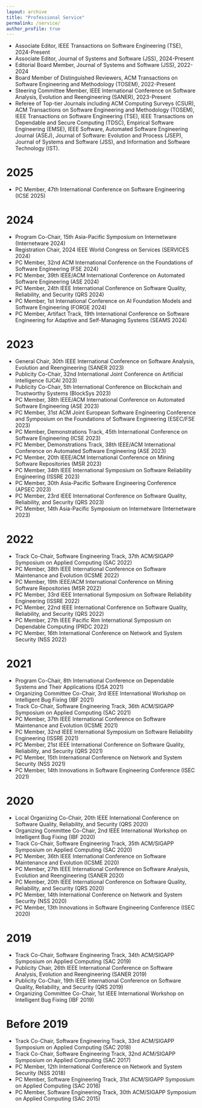 ```yaml
---
layout: archive
title: "Professional Service"
permalink: /service/
author_profile: true
---
```

- Associate Editor, IEEE Transactions on Software Engineering (TSE), 2024-Present
- Associate Editor, Journal of Systems and Software (JSS), 2024-Present
- Editorial Board Member, Journal of Systems and Software (JSS), 2022-2024
- Board Member of Distinguished Reviewers, ACM Transactions on Software Engineering and Methodology (TOSEM), 2022-Present 
- Steering Committee Member, IEEE International Conference on Software Analysis, Evolution and Reengineering (SANER), 2023-Present
- Referee of Top-tier Journals including ACM Computing Surveys (CSUR), ACM Transactions on Software Engineering and Methodology (TOSEM), IEEE Transactions on Software Engineering (TSE), IEEE Transactions on Dependable and Secure Computing (TDSC), Empirical Software Engineering (EMSE), IEEE Software, Automated Software Engineering Journal (ASEJ), Journal of Software: Evolution and Process (JSEP), Journal of Systems and Software (JSS), and Information and Software Technology (IST). 

2025
======
- PC Member, 47th International Conference on Software Engineering (ICSE 2025)

2024
======
- Program Co-Chair, 15th Asia-Pacific Symposium on Internetware (Internetware 2024)
- Registration Chair, 2024 IEEE World Congress on Services (SERVICES 2024)
- PC Member, 32nd ACM International Conference on the Foundations of Software Engineering (FSE 2024)
- PC Member, 39th IEEE/ACM International Conference on Automated Software Engineering (ASE 2024)
- PC Member, 24th IEEE International Conference on Software Quality, Reliability, and Security (QRS 2024)
- PC Member, 1st International Conference on AI Foundation Models and Software Engineering (FORGE 2024)
- PC Member, Artifact Track, 19th International Conference on Software Engineering for Adaptive and Self-Managing Systems (SEAMS 2024)

2023
======
- General Chair, 30th IEEE International Conference on Software Analysis, Evolution and Reengineering (SANER 2023)
- Publicity Co-Chair, 32nd International Joint Conference on Artificial Intelligence (IJCAI 2023)
- Publicity Co-Chair, 5th International Conference on Blockchain and Trustworthy Systems (BlockSys 2023)
- PC Member, 38th IEEE/ACM International Conference on Automated Software Engineering (ASE 2023)
- PC Member, 31st ACM Joint European Software Engineering Conference and Symposium on the Foundations of Software Engineering (ESEC/FSE 2023)
- PC Member, Demonstrations Track, 45th International Conference on Software Engineering (ICSE 2023)
- PC Member, Demonstrations Track, 38th IEEE/ACM International Conference on Automated Software Engineering (ASE 2023)
- PC Member, 20th IEEE/ACM International Conference on Mining Software Repositories (MSR 2023)
- PC Member, 34th IEEE International Symposium on Software Reliability Engineering (ISSRE 2023)
- PC Member, 30th Asia-Pacific Software Engineering Conference (APSEC 2023)
- PC Member, 23rd IEEE International Conference on Software Quality, Reliability, and Security (QRS 2023)
- PC Member, 14th Asia-Pacific Symposium on Internetware (Internetware 2023)

2022
======
- Track Co-Chair, Software Engineering Track, 37th ACM/SIGAPP Symposium on Applied Computing (SAC 2022)
- PC Member, 38th IEEE International Conference on Software Maintenance and Evolution (ICSME 2022)
- PC Member, 19th IEEE/ACM International Conference on Mining Software Repositories (MSR 2022)
- PC Member, 33rd IEEE International Symposium on Software Reliability Engineering (ISSRE 2022)
- PC Member, 22nd IEEE International Conference on Software Quality, Reliability, and Security (QRS 2022)
- PC Member, 27th IEEE Pacific Rim International Symposium on Dependable Computing (PRDC 2022)
- PC Member, 16th International Conference on Network and System Security (NSS 2022)

2021
======
- Program Co-Chair, 8th International Conference on Dependable Systems and Their Applications (DSA 2021)
- Organizing Committee Co-Chair, 3rd IEEE International Workshop on Intelligent Bug Fixing (IBF 2021)
- Track Co-Chair, Software Engineering Track, 36th ACM/SIGAPP Symposium on Applied Computing (SAC 2021)
- PC Member, 37th IEEE International Conference on Software Maintenance and Evolution (ICSME 2021)
- PC Member, 32nd IEEE International Symposium on Software Reliability Engineering (ISSRE 2021)
- PC Member, 21st IEEE International Conference on Software Quality, Reliability, and Security (QRS 2021)
- PC Member, 15th International Conference on Network and System Security (NSS 2021)
- PC Member, 14th Innovations in Software Engineering Conference (ISEC 2021)

2020
======
- Local Organizing Co-Chair, 20th IEEE International Conference on Software Quality, Reliability, and Security (QRS 2020)
- Organizing Committee Co-Chair, 2nd IEEE International Workshop on Intelligent Bug Fixing (IBF 2020)
- Track Co-Chair, Software Engineering Track, 35th ACM/SIGAPP Symposium on Applied Computing (SAC 2020)
- PC Member, 36th IEEE International Conference on Software Maintenance and Evolution (ICSME 2020)
- PC Member, 27th IEEE International Conference on Software Analysis, Evolution and Reengineering (SANER 2020)
- PC Member, 20th IEEE International Conference on Software Quality, Reliability, and Security (QRS 2020)
- PC Member, 14th International Conference on Network and System Security (NSS 2020)
- PC Member, 13th Innovations in Software Engineering Conference (ISEC 2020)

2019
======
- Track Co-Chair, Software Engineering Track, 34th ACM/SIGAPP Symposium on Applied Computing (SAC 2019)
- Publicity Chair, 26th IEEE International Conference on Software Analysis, Evolution and Reengineering (SANER 2019)
- Publicity Co-Chair, 19th IEEE International Conference on Software Quality, Reliability, and Security (QRS 2019)
- Organizing Committee Co-Chair, 1st IEEE International Workshop on Intelligent Bug Fixing (IBF 2019)

Before 2019
======
- Track Co-Chair, Software Engineering Track, 33rd ACM/SIGAPP Symposium on Applied Computing (SAC 2018)
- Track Co-Chair, Software Engineering Track, 32nd ACM/SIGAPP Symposium on Applied Computing (SAC 2017)
- PC Member, 12th International Conference on Network and System Security (NSS 2018)
- PC Member, Software Engineering Track, 31st ACM/SIGAPP Symposium on Applied Computing (SAC 2016)
- PC Member, Software Engineering Track, 30th ACM/SIGAPP Symposium on Applied Computing (SAC 2015)

